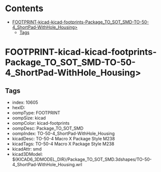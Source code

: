 



Contents
========

* [FOOTPRINT-kicad-kicad-footprints-Package_TO_SOT_SMD-TO-50-4_ShortPad-WithHole_Housing>](#footprint-kicad-kicad-footprints-package_to_sot_smd-to-50-4_shortpad-withhole_housing)
	* [Tags](#tags)

# FOOTPRINT-kicad-kicad-footprints-Package_TO_SOT_SMD-TO-50-4_ShortPad-WithHole_Housing>

## Tags

- index: 10605
- hexID: 
- oompType: FOOTPRINT
- oompSize: kicad
- oompColor: kicad-footprints
- oompDesc: Package_TO_SOT_SMD
- oompIndex: TO-50-4_ShortPad-WithHole_Housing
- kicadDesc: TO-50-4 Macro X Package Style M238
- kicadTags: TO-50-4 Macro X Package Style M238
- kicadAttr: smd
- kicad3DModel: ${KICAD6_3DMODEL_DIR}/Package_TO_SOT_SMD.3dshapes/TO-50-4_ShortPad-WithHole_Housing.wrl
